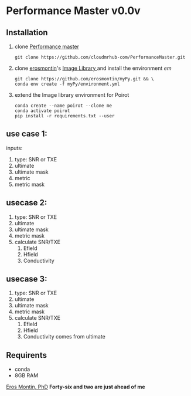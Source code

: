 # Performance Master v0.0v

## Installation
1. clone [Performance master](https://github.com/cloudmrhub-com/PerformanceMaster) 
    ```
    git clone https://github.com/cloudmrhub-com/PerformanceMaster.git
    ```

1. clone [erosmontin](https://github.com/erosmontin)'s [ Image Library ](https://github.com/erosmontin/myPy) and install the environment *em*
    ```
    git clone https://github.com/erosmontin/myPy.git && \
    conda env create -f myPy/environment.yml
    ```
1. extend the Image library environment for Poirot
    ```
    conda create --name poirot --clone me
    conda activate poirot
    pip install -r requirements.txt --user
    ```
## use case 1:

inputs:
1. type: SNR or TXE
1. ultimate
1. ultimate mask
1. metric
1. metric mask

## usecase 2:
1. type: SNR or TXE
1. ultimate
1. ultimate mask
1. metric mask
1. calculate SNR/TXE
	1. Efield
	1. Hfield
	1. Conductivity

## usecase 3:
1. type: SNR or TXE
1. ultimate
1. ultimate mask
1. metric mask
1. calculate SNR/TXE
	1. Efield
	1. Hfield
	1. Conductivity comes from ultimate



## Requirents
- conda
- 8GB RAM


[Eros Montin, PhD](me.biodimensional.com)
**Forty-six and two are just ahead of me**
